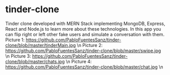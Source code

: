 # tinder-clone
Tinder clone developed with MERN Stack implementing MongoDB, Express, React and Node.js to learn more about these technologies.
In this app you can flip right or left other fake users and simulate a conversation with them.
Picture 1: https://github.com/PabloFuentesSanz/tinder-clone/blob/master/tinderMain.jpg \n
Picture 2: https://github.com/PabloFuentesSanz/tinder-clone/blob/master/swipe.jpg \n
Picture 3: https://github.com/PabloFuentesSanz/tinder-clone/blob/master/chats.jpg \n
Picture 4: https://github.com/PabloFuentesSanz/tinder-clone/blob/master/chat.jpg \n
